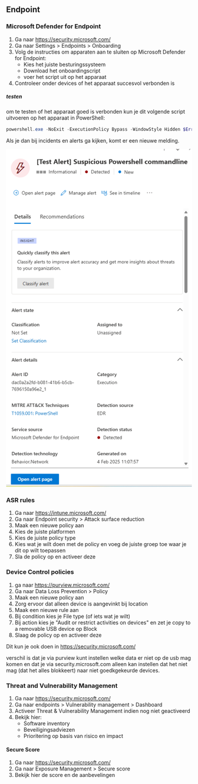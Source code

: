 ## Endpoint
### Microsoft Defender for Endpoint
1. Ga naar https://security.microsoft.com/
2. Ga naar Settings > Endpoints > Onboarding
3. Volg de instructies om apparaten aan te sluiten op Microsoft Defender for Endpoint:
    - Kies het juiste besturingssysteem
    - Download het onboardingscript
    - voer het script uit op het apparaat
4. Controleer onder devices of het apparaat succesvol verbonden is

##### testen
om te testen of het apparaat goed is verbonden kun je dit volgende script uitvoeren op het apparaat in PowerShell:
```powershell
powershell.exe -NoExit -ExecutionPolicy Bypass -WindowStyle Hidden $ErrorActionPreference = 'silentlycontinue';(New-Object System.Net.WebClient).DownloadFile('http://127.0.0.1/1.exe', 'C:\\test-MDATP-test\\invoice.exe');Start-Process 'C:\\test-MDATP-test\\invoice.exe'
```
Als je dan bij incidents en alerts ga kijken, komt er een nieuwe melding.

![test alert](image/endpointbeveiligingplan/test%20alert.png)

### ASR rules
1. Ga naar https://intune.microsoft.com/
2. Ga naar Endpoint security > Attack surface reduction
3. Maak een nieuwe policy aan
4. Kies de juiste platformen
5. Kies de juiste policy type
6. Kies wat je wilt doen met de policy en voeg de juiste groep toe waar je dit op wilt toepassen
7. Sla de policy op en activeer deze


### Device Control policies

1. ga naar https://purview.microsoft.com/
2. Ga naar Data Loss Prevention > Policy
3. Maak een nieuwe policy aan
4. Zorg ervoor dat alleen device is aangevinkt bij location 
5. Maak een nieuwe rule aan 
6. Bij condition kies je File type (of iets wat je wilt)
7. Bij action kies je "Audit or restrict activities on devices" en zet je copy to a removable USB device op Block
8. Slaag de policy op en activeer deze

Dit kun je ook doen in https://security.microsoft.com/

verschil is dat je via purview kunt instellen welke data er niet op de usb mag komen en dat je via security.microsoft.com alleen kan instellen dat het niet mag (dat het alles blokkeert) naar niet goedkgekeurde devices.

### Threat and Vulnerability Management
1. Ga naar https://security.microsoft.com/
2. Ga naar endpoints > Vulnerability management > Dashboard
3. Activeer Threat & Vulnerability Management indien nog niet geactiveerd
4. Bekijk hier:
    - Software inventory
    - Beveiligingsadviezen
    - Prioritering op basis van risico en impact



#### Secure Score
1. Ga naar https://security.microsoft.com/
2. Ga naar Exposure Management > Secure score
3. Bekijk hier de score en de aanbevelingen
